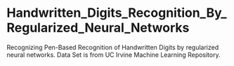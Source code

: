 # Handwritten_Digits_Recognition_By_Regularized_Neural_Networks
Recognizing Pen-Based Recognition of Handwritten Digits by regularized neural networks. Data Set is from UC Irvine Machine Learning Repository.
